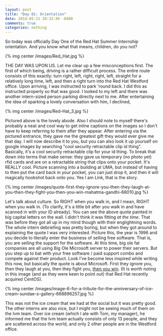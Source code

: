 ```yaml
---
layout: post
title: "Day 01: Orientation"
date: 2014-05-21 20:33:49 -0400
comments: true
categories: nothing
---
```


So today was officially Day One of the Red Hat Summer Internship orientation. And you know what that means, children, do you not?

{% img center /images/Red_Hat.jpg %}

THE DAY WAS UPON US. Let me clear up a few misconceptions first. The first of which being, driving is a rather difficult process. The entire route consists of this exactly: turn right, left, right, right, left, straight for a relatively long time, left, and then a right turn into the Red Hat Westford office. Upon arriving, I was instructed to park 'round back. I did this as instructed properly so that was good. I looked to my left and there was another intern-sized person parking directly next to me. After entertaining the idea of sparking a lovely conversation with him, I declined,

{% img center /images/Red-Hat_3.jpg %}

Pictured above is the lovely abode. Also I should note to myself there's probably a neat and cool way to get inline captions on the images so I don't have to keep referring to them after they appear. After entering via the pictured entrance, they gave me the greatest gift they would ever give me that day. I will now describe it to you, but you can also look it up yourself on google images by searching "cool security retractable clip id thing". Basically, it's a cool security retractable clip for your id thing. To break that down into terms that make sense: they gave us temporary (no photo yet) rfid cards and are on a retractable string that clips onto your pocket. It's REALLY cool. Picture scanning into a building at UMA, but instead of having to then put the card back in your pocket, you can just drop it, and then it will magically hookshot back onto you. Yes I am Link, that is the story.

{% img center /images/quote-first-they-ignore-you-then-they-laugh-at-you-then-they-fight-you-then-you-win-mahatma-gandhi-68010.jpg %}

Let's talk about culture. So RIGHT when you walk in, and I mean, RIGHT when you walk in. (To clarify, it's a little bit after you walk in and have scanned in with your ID already). You can see the above quote painted in big capital letters on the wall. I didn't think it was fitting *at the time.* That was before they got all up in my mind though with their englightning words. The whole intern debriefing was pretty boring, but when they got around to explaining the quote I was very interested. Picture this, the year is 1996 and you decide to literally enter the business of selling free software. That is, you are selling the support for the software. At this time, big ole fat companies are all using Big Ole Microsoft server to power their servers. But you step up to bat with your free software / paid support combo and compete against their product. Look I've become less inspired while writing this now, but basically the quote is about Microsoft. First they ignore you, then they laugh at you, then they fight you, [then you win](https://secure1.securityspace.com/s_survey/data/man.201211/apacheos.html). (It is worth noting in this image (and as they were keen to point out) that Red Hat recently acquired CentOS).

{% img center /images/image-6-for-a-tribute-for-the-anniversary-of-ice-cream-sundae-s-gallery-668896257.jpg %}

This was not the ice cream that we had at the social but it was pretty good. The other interns are also nice, but I might not be seeing much of them on the lvm team. Over ice cream (which I ate with Tom, my manager), he informed me that the lvm team actually consists of only 13 people, and they are scattered across the world, and only 2 other people are in the Westford office.
